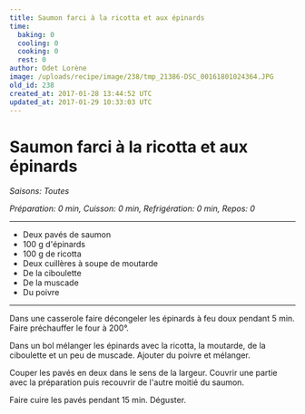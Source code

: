```yaml
---
title: Saumon farci à la ricotta et aux épinards
time:
  baking: 0
  cooling: 0
  cooking: 0
  rest: 0
author: Odet Lorène
image: /uploads/recipe/image/238/tmp_21386-DSC_00161801024364.JPG
old_id: 238
created_at: 2017-01-28 13:44:52 UTC
updated_at: 2017-01-29 10:33:03 UTC
---
```


# Saumon farci à la ricotta et aux épinards

_Saisons: Toutes_

_Préparation: 0 min, Cuisson: 0 min, Refrigération: 0 min, Repos: 0_

---

- Deux pavés de saumon
- 100 g d'épinards
- 100 g de ricotta
- Deux cuillères à soupe de moutarde
- De la ciboulette
- De la muscade
- Du poivre

---

Dans une casserole faire décongeler les épinards à feu doux pendant 5 min. Faire préchauffer le four à 200°.

Dans un bol mélanger les épinards avec la ricotta, la moutarde, de la ciboulette et un peu de muscade. Ajouter du poivre et mélanger.

Couper les pavés en deux dans le sens de la largeur. Couvrir une partie avec la préparation puis recouvrir de l'autre moitié du saumon.

Faire cuire les pavés pendant 15 min. Déguster.
